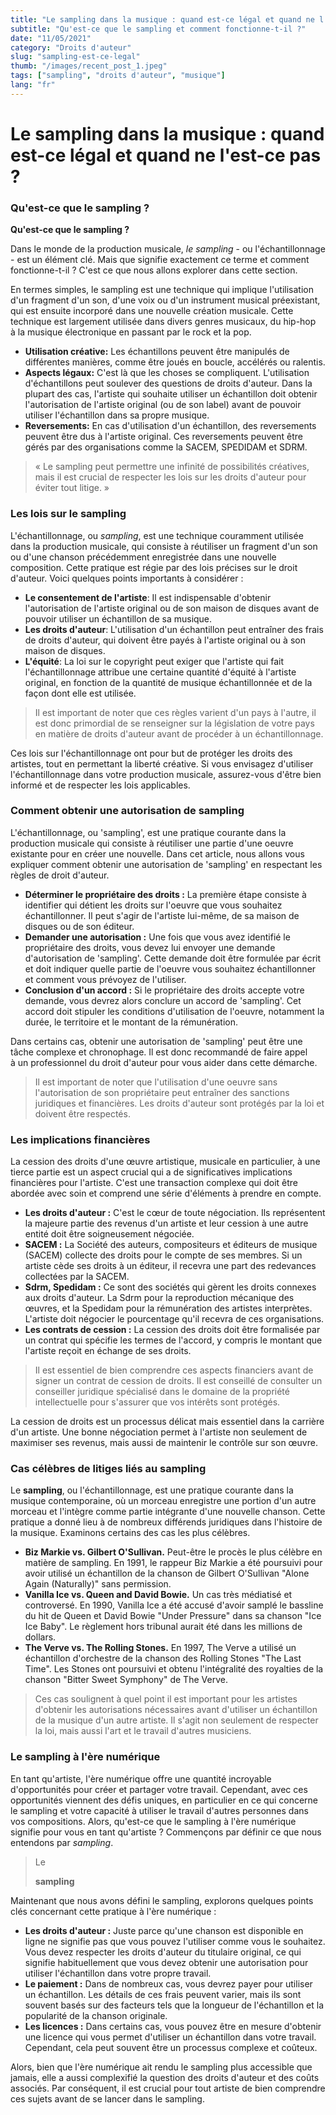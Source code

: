 ```yaml
---
title: "Le sampling dans la musique : quand est-ce légal et quand ne l'est-ce pas ?"
subtitle: "Qu'est-ce que le sampling et comment fonctionne-t-il ?"
date: "11/05/2021"
category: "Droits d'auteur"
slug: "sampling-est-ce-legal"
thumb: "/images/recent_post_1.jpeg"
tags: ["sampling", "droits d'auteur", "musique"]
lang: "fr"
---
```


# Le sampling dans la musique : quand est-ce légal et quand ne l'est-ce pas ?

### Qu'est-ce que le sampling ?

**Qu'est-ce que le sampling ?**

Dans le monde de la production musicale, _le sampling_ - ou l'échantillonnage - est un élément clé. Mais que signifie exactement ce terme et comment fonctionne-t-il ? C'est ce que nous allons explorer dans cette section.

En termes simples, le sampling est une technique qui implique l'utilisation d'un fragment d'un son, d'une voix ou d'un instrument musical préexistant, qui est ensuite incorporé dans une nouvelle création musicale. Cette technique est largement utilisée dans divers genres musicaux, du hip-hop à la musique électronique en passant par le rock et la pop.

- **Utilisation créative:** Les échantillons peuvent être manipulés de différentes manières, comme être joués en boucle, accélérés ou ralentis.
- **Aspects légaux:** C'est là que les choses se compliquent. L'utilisation d'échantillons peut soulever des questions de droits d'auteur. Dans la plupart des cas, l'artiste qui souhaite utiliser un échantillon doit obtenir l'autorisation de l'artiste original (ou de son label) avant de pouvoir utiliser l'échantillon dans sa propre musique.
- **Reversements:** En cas d'utilisation d'un échantillon, des reversements peuvent être dus à l'artiste original. Ces reversements peuvent être gérés par des organisations comme la SACEM, SPEDIDAM et SDRM.

> « Le sampling peut permettre une infinité de possibilités créatives, mais il est crucial de respecter les lois sur les droits d'auteur pour éviter tout litige. »

### Les lois sur le sampling

L'échantillonnage, ou _sampling_, est une technique couramment utilisée dans la production musicale, qui consiste à réutiliser un fragment d'un son ou d'une chanson précédemment enregistrée dans une nouvelle composition. Cette pratique est régie par des lois précises sur le droit d'auteur. Voici quelques points importants à considérer :

- **Le consentement de l'artiste**: Il est indispensable d'obtenir l'autorisation de l'artiste original ou de son maison de disques avant de pouvoir utiliser un échantillon de sa musique.
- **Les droits d'auteur**: L'utilisation d'un échantillon peut entraîner des frais de droits d'auteur, qui doivent être payés à l'artiste original ou à son maison de disques.
- **L'équité**: La loi sur le copyright peut exiger que l'artiste qui fait l'échantillonnage attribue une certaine quantité d'équité à l'artiste original, en fonction de la quantité de musique échantillonnée et de la façon dont elle est utilisée.

> Il est important de noter que ces règles varient d'un pays à l'autre, il est donc primordial de se renseigner sur la législation de votre pays en matière de droits d'auteur avant de procéder à un échantillonnage.

Ces lois sur l'échantillonnage ont pour but de protéger les droits des artistes, tout en permettant la liberté créative. Si vous envisagez d'utiliser l'échantillonnage dans votre production musicale, assurez-vous d'être bien informé et de respecter les lois applicables.

### Comment obtenir une autorisation de sampling

L'échantillonnage, ou 'sampling', est une pratique courante dans la production musicale qui consiste à réutiliser une partie d'une oeuvre existante pour en créer une nouvelle. Dans cet article, nous allons vous expliquer comment obtenir une autorisation de 'sampling' en respectant les règles de droit d'auteur.

- **Déterminer le propriétaire des droits :** La première étape consiste à identifier qui détient les droits sur l'oeuvre que vous souhaitez échantillonner. Il peut s'agir de l'artiste lui-même, de sa maison de disques ou de son éditeur.
- **Demander une autorisation :** Une fois que vous avez identifié le propriétaire des droits, vous devez lui envoyer une demande d'autorisation de 'sampling'. Cette demande doit être formulée par écrit et doit indiquer quelle partie de l'oeuvre vous souhaitez échantillonner et comment vous prévoyez de l'utiliser.
- **Conclusion d'un accord :** Si le propriétaire des droits accepte votre demande, vous devrez alors conclure un accord de 'sampling'. Cet accord doit stipuler les conditions d'utilisation de l'oeuvre, notamment la durée, le territoire et le montant de la rémunération.

Dans certains cas, obtenir une autorisation de 'sampling' peut être une tâche complexe et chronophage. Il est donc recommandé de faire appel à un professionnel du droit d'auteur pour vous aider dans cette démarche.

> Il est important de noter que l'utilisation d'une oeuvre sans l'autorisation de son propriétaire peut entraîner des sanctions juridiques et financières. Les droits d'auteur sont protégés par la loi et doivent être respectés.

### Les implications financières

La cession des droits d'une œuvre artistique, musicale en particulier, à une tierce partie est un aspect crucial qui a de significatives implications financières pour l'artiste. C'est une transaction complexe qui doit être abordée avec soin et comprend une série d'éléments à prendre en compte.

- **Les droits d'auteur :** C'est le cœur de toute négociation. Ils représentent la majeure partie des revenus d'un artiste et leur cession à une autre entité doit être soigneusement négociée.
- **SACEM :** La Société des auteurs, compositeurs et éditeurs de musique (SACEM) collecte des droits pour le compte de ses membres. Si un artiste cède ses droits à un éditeur, il recevra une part des redevances collectées par la SACEM.
- **Sdrm, Spedidam :** Ce sont des sociétés qui gèrent les droits connexes aux droits d'auteur. La Sdrm pour la reproduction mécanique des œuvres, et la Spedidam pour la rémunération des artistes interprètes. L'artiste doit négocier le pourcentage qu'il recevra de ces organisations.
- **Les contrats de cession :** La cession des droits doit être formalisée par un contrat qui spécifie les termes de l'accord, y compris le montant que l'artiste reçoit en échange de ses droits.

> Il est essentiel de bien comprendre ces aspects financiers avant de signer un contrat de cession de droits. Il est conseillé de consulter un conseiller juridique spécialisé dans le domaine de la propriété intellectuelle pour s'assurer que vos intérêts sont protégés.

La cession de droits est un processus délicat mais essentiel dans la carrière d'un artiste. Une bonne négociation permet à l'artiste non seulement de maximiser ses revenus, mais aussi de maintenir le contrôle sur son œuvre.

### Cas célèbres de litiges liés au sampling

Le **sampling**, ou l'échantillonnage, est une pratique courante dans la musique contemporaine, où un morceau enregistre une portion d'un autre morceau et l'intègre comme partie intégrante d'une nouvelle chanson. Cette pratique a donné lieu à de nombreux différends juridiques dans l'histoire de la musique. Examinons certains des cas les plus célèbres.

- **Biz Markie vs. Gilbert O'Sullivan.** Peut-être le procès le plus célèbre en matière de sampling. En 1991, le rappeur Biz Markie a été poursuivi pour avoir utilisé un échantillon de la chanson de Gilbert O'Sullivan "Alone Again (Naturally)" sans permission.
- **Vanilla Ice vs. Queen and David Bowie.** Un cas très médiatisé et controversé. En 1990, Vanilla Ice a été accusé d'avoir samplé le bassline du hit de Queen et David Bowie "Under Pressure" dans sa chanson "Ice Ice Baby". Le règlement hors tribunal aurait été dans les millions de dollars.
- **The Verve vs. The Rolling Stones.** En 1997, The Verve a utilisé un échantillon d'orchestre de la chanson des Rolling Stones "The Last Time". Les Stones ont poursuivi et obtenu l'intégralité des royalties de la chanson "Bitter Sweet Symphony" de The Verve.

> Ces cas soulignent à quel point il est important pour les artistes d'obtenir les autorisations nécessaires avant d'utiliser un échantillon de la musique d'un autre artiste. Il s'agit non seulement de respecter la loi, mais aussi l'art et le travail d'autres musiciens.

### Le sampling à l'ère numérique

En tant qu'artiste, l'ère numérique offre une quantité incroyable d'opportunités pour créer et partager votre travail. Cependant, avec ces opportunités viennent des défis uniques, en particulier en ce qui concerne le sampling et votre capacité à utiliser le travail d'autres personnes dans vos compositions. Alors, qu'est-ce que le sampling à l'ère numérique signifie pour vous en tant qu'artiste ? Commençons par définir ce que nous entendons par _sampling_.

> Le
>
> **sampling**

Maintenant que nous avons défini le sampling, explorons quelques points clés concernant cette pratique à l'ère numérique :

- **Les droits d'auteur :** Juste parce qu'une chanson est disponible en ligne ne signifie pas que vous pouvez l'utiliser comme vous le souhaitez. Vous devez respecter les droits d'auteur du titulaire original, ce qui signifie habituellement que vous devez obtenir une autorisation pour utiliser l'échantillon dans votre propre travail.
- **Le paiement :** Dans de nombreux cas, vous devrez payer pour utiliser un échantillon. Les détails de ces frais peuvent varier, mais ils sont souvent basés sur des facteurs tels que la longueur de l'échantillon et la popularité de la chanson originale.
- **Les licences :** Dans certains cas, vous pouvez être en mesure d'obtenir une licence qui vous permet d'utiliser un échantillon dans votre travail. Cependant, cela peut souvent être un processus complexe et coûteux.

Alors, bien que l'ère numérique ait rendu le sampling plus accessible que jamais, elle a aussi complexifié la question des droits d'auteur et des coûts associés. Par conséquent, il est crucial pour tout artiste de bien comprendre ces sujets avant de se lancer dans le sampling.
